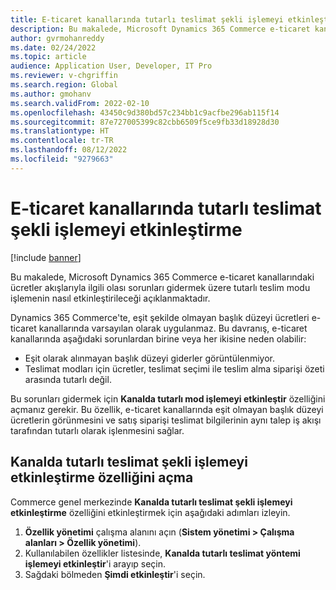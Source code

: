 ```yaml
---
title: E-ticaret kanallarında tutarlı teslimat şekli işlemeyi etkinleştirme
description: Bu makalede, Microsoft Dynamics 365 Commerce e-ticaret kanallarındaki ücretler akışlarıyla ilgili olası sorunları gidermek üzere tutarlı teslim modu işlemenin nasıl etkinleştirileceği açıklanmaktadır.
author: gvrmohanreddy
ms.date: 02/24/2022
ms.topic: article
audience: Application User, Developer, IT Pro
ms.reviewer: v-chgriffin
ms.search.region: Global
ms.author: gmohanv
ms.search.validFrom: 2022-02-10
ms.openlocfilehash: 43450c9d380bd57c234bb1c9acfbe296ab115f14
ms.sourcegitcommit: 87e727005399c82cbb6509f5ce9fb33d18928d30
ms.translationtype: HT
ms.contentlocale: tr-TR
ms.lasthandoff: 08/12/2022
ms.locfileid: "9279663"
---
```

# <a name="enable-consistent-delivery-mode-handling-in-e-commerce-channels"></a>E-ticaret kanallarında tutarlı teslimat şekli işlemeyi etkinleştirme 

[!include [banner](includes/banner.md)]

Bu makalede, Microsoft Dynamics 365 Commerce e-ticaret kanallarındaki ücretler akışlarıyla ilgili olası sorunları gidermek üzere tutarlı teslim modu işlemenin nasıl etkinleştirileceği açıklanmaktadır.

Dynamics 365 Commerce'te, eşit şekilde olmayan başlık düzeyi ücretleri e-ticaret kanallarında varsayılan olarak uygulanmaz. Bu davranış, e-ticaret kanallarında aşağıdaki sorunlardan birine veya her ikisine neden olabilir:

- Eşit olarak alınmayan başlık düzeyi giderler görüntülenmiyor.
- Teslimat modları için ücretler, teslimat seçimi ile teslim alma siparişi özeti arasında tutarlı değil.

Bu sorunları gidermek için **Kanalda tutarlı mod işlemeyi etkinleştir** özelliğini açmanız gerekir. Bu özellik, e-ticaret kanallarında eşit olmayan başlık düzeyi ücretlerin görünmesini ve satış siparişi teslimat bilgilerinin aynı talep iş akışı tarafından tutarlı olarak işlenmesini sağlar.

## <a name="turn-on-the-enable-consistent-delivery-mode-handling-in-channel-feature"></a>Kanalda tutarlı teslimat şekli işlemeyi etkinleştirme özelliğini açma

Commerce genel merkezinde **Kanalda tutarlı teslimat şekli işlemeyi etkinleştirme** özelliğini etkinleştirmek için aşağıdaki adımları izleyin.

1. **Özellik yönetimi** çalışma alanını açın (**Sistem yönetimi \> Çalışma alanları \> Özellik yönetimi**).
1. Kullanılabilen özellikler listesinde, **Kanalda tutarlı teslimat yöntemi işlemeyi etkinleştir**'i arayıp seçin.
1. Sağdaki bölmeden **Şimdi etkinleştir**'i seçin.
